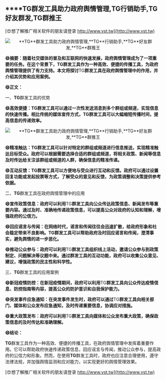 ## ****TG**群发工具助力政府舆情管理,**TG**行销助手,**TG**好友群发,**TG**群推王**

[😍想了解推广相关软件的朋友请登录 http://www.vst.tw](http://www.vst.tw)

 <center><img src="https://vst.tw/MP4/tuiguang/png/3.png" alt="**TG**群发工具助力政府舆情管理,**TG**行销助手,**TG**好友群发,**TG**群推王"></center>

**😄摘要：随着社交媒体的普及和互联网的快速发展，政府舆情管理成为了一项重要的任务。在这个背景下，**TG**群发工具作为一种高效、便捷的传播工具，为政府舆情管理提供了有力支持。本文将探讨**TG**群发工具在政府舆情管理中的作用，并介绍其优势和应用案例。**

**😄正文：**

一、**TG**群发工具的优势

**😄高效便捷：**TG**群发工具可以通过一次性发送消息到多个群组或频道，实现信息的快速传播。相比传统的媒体宣传方式，**TG**群发工具可以大幅缩短传播时间，提高信息的传递效率。**

 <center><img src="https://vst.tw/MP4/tuiguang/png/2.png" alt="**TG**群发工具助力政府舆情管理,**TG**行销助手,**TG**好友群发,**TG**群推王"></center>

**😄精准触达：**TG**群发工具可以针对特定的群组或频道进行信息推送，实现精准触达目标受众。政府可以根据需要选择合适的群组或频道，将相关政策、新闻等信息及时传达给关注该群组或频道的人群，确保信息的精准传递。**

**😄互动反馈：**TG**群发工具可以方便地与受众进行互动和反馈。政府可以通过设置回复功能或发起投票等方式，了解受众的意见和反馈，为政策调整和决策提供参考依据。**

二、**TG**群发工具在政府舆情管理中的应用

**😄宣传政策信息：政府可以利用**TG**群发工具向公众传达政策信息、新闻发布等重要内容。通过及时、准确地传递政策信息，可以提高公众对政府的认知和理解，增强政府的公信力。**

**😄回应谣言与传闻：在网络时代，谣言和传闻往往会迅速扩散，给政府形象和社会稳定带来不良影响。**TG**群发工具可以帮助政府及时回应谣言和传闻，澄清事实，避免舆情的进一步恶化。**

**😄推动公众参与：政府可以利用**TG**群发工具组织线上活动，邀请公众参与到政策制定、问题解决等议题中来。通过群发工具的互动功能，政府可以收集公众意见、建议，增强政策的民主性和科学性。**

三、**TG**群发工具的应用案例

**😄新冠疫情防控：在新冠疫情期间，政府可以利用**TG**群发工具向公众传达疫情信息、防控指南等内容，提高公众的防护意识和自我保护能力。**

**😄突发事件应急通知：在突发事件发生时，政府可以通过**TG**群发工具向相关部门、媒体和公众发布应急通知，及时传递重要信息，协调应对措施。**

**😄重大政策发布：政府可以利用**TG**群发工具向媒体和公众发布重大政策，确保政策信息的及时传达和准确理解。**

**😄结论：**

**TG**群发工具作为一种高效、便捷的传播工具，在政府舆情管理中发挥着重要作用。它可以帮助政府快速传递政策信息，回应谣言与传闻，推动公众参与，提高政府的公信力和形象。然而，在使用**TG**群发工具时，政府也应注意合理使用，遵守法律法规，并加强舆情监测和应对能力，以实现更好的舆情管理效果。

[😍想了解推广相关软件的朋友请登录 http://www.vst.tw](http://www.vst.tw)




